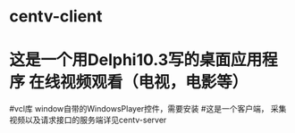 # centv-client
# 这是一个用Delphi10.3写的桌面应用程序 在线视频观看（电视，电影等）
#vcl库 window自带的WindowsPlayer控件，需要安装
#这是一个客户端， 采集视频以及请求接口的服务端详见centv-server
